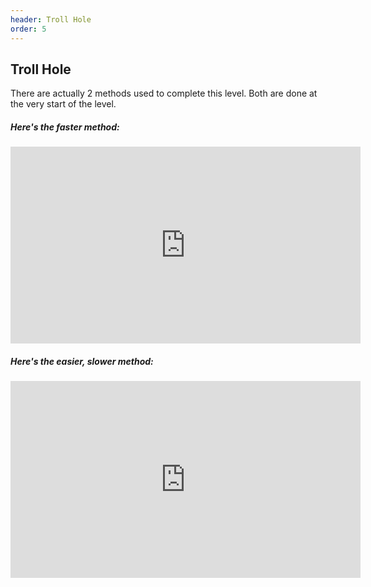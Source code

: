 ```yaml
---
header: Troll Hole
order: 5
---
```


## Troll Hole

There are actually 2 methods used to complete this level. Both are done at the very start of the level.

##### Here's the faster method:

<iframe width="560" height="315" src="https://www.youtube.com/embed/BsvGVrbI1qI" frameborder="0" allow="accelerometer; autoplay; clipboard-write; encrypted-media; gyroscope; picture-in-picture" allowfullscreen></iframe>

##### Here's the easier, slower method:

<iframe width="560" height="315" src="https://www.youtube.com/embed/yYag-x0rVSk" frameborder="0" allow="accelerometer; autoplay; clipboard-write; encrypted-media; gyroscope; picture-in-picture" allowfullscreen></iframe>

